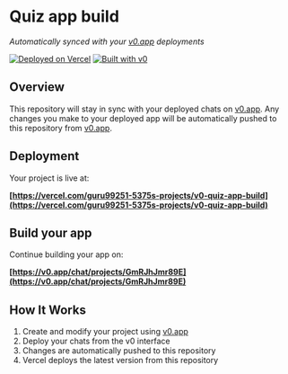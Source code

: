 # Quiz app build

*Automatically synced with your [v0.app](https://v0.app) deployments*

[![Deployed on Vercel](https://img.shields.io/badge/Deployed%20on-Vercel-black?style=for-the-badge&logo=vercel)](https://vercel.com/guru99251-5375s-projects/v0-quiz-app-build)
[![Built with v0](https://img.shields.io/badge/Built%20with-v0.app-black?style=for-the-badge)](https://v0.app/chat/projects/GmRJhJmr89E)

## Overview

This repository will stay in sync with your deployed chats on [v0.app](https://v0.app).
Any changes you make to your deployed app will be automatically pushed to this repository from [v0.app](https://v0.app).

## Deployment

Your project is live at:

**[https://vercel.com/guru99251-5375s-projects/v0-quiz-app-build](https://vercel.com/guru99251-5375s-projects/v0-quiz-app-build)**

## Build your app

Continue building your app on:

**[https://v0.app/chat/projects/GmRJhJmr89E](https://v0.app/chat/projects/GmRJhJmr89E)**

## How It Works

1. Create and modify your project using [v0.app](https://v0.app)
2. Deploy your chats from the v0 interface
3. Changes are automatically pushed to this repository
4. Vercel deploys the latest version from this repository